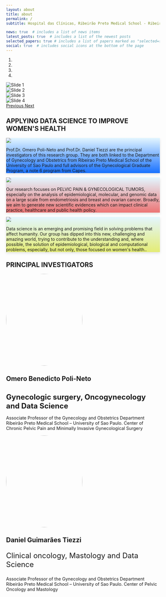 ```yaml
---
layout: about
title: about
permalink: /
subtitle: Hospital das Clínicas, Ribeirão Preto Medical School - Ribeirão Preto/SP - Brazil

news: true  # includes a list of news items
latest_posts: true  # includes a list of the newest posts
selected_papers: true # includes a list of papers marked as "selected={true}"
social: true  # includes social icons at the bottom of the page
---
```


<!-- Carousel -->
<div id="carousel" class="carousel slide" data-ride="carousel" data-interval="4000" data-pause="hover">
  <!-- Menu -->
  <ol class="carousel-indicators">
    <li data-target="#carousel" data-slide-to="0" class="active"></li>
    <li data-target="#carousel" data-slide-to="1"></li>
    <li data-target="#carousel" data-slide-to="2"></li>
    <li data-target="#carousel" data-slide-to="3"></li>
  </ol>

  <!-- Items -->
  <div class="carousel-inner">
    <div class="carousel-item active">
      <img src="assets/img/carousel_hc.png" alt="Slide 1" />
    </div>
    <div class="carousel-item">
      <img src="assets/img/carousel_hc2.jpg" alt="Slide 2" />
    </div>
    <div class="carousel-item">
      <img src="assets/img/carousel_central.png" alt="Slide 3" />
    </div>
    <div class="carousel-item">
      <img src="assets/img/carousel_Cancer_Detection.png" alt="Slide 4" />
    </div>
  </div>

  <a class="carousel-control-prev" href="#carousel" role="button" data-slide="prev">
    <span class="carousel-control-prev-icon" aria-hidden="true"></span>
    <span class="sr-only">Previous</span>
  </a>
  <a class="carousel-control-next" href="#carousel" role="button" data-slide="next">
    <span class="carousel-control-next-icon" aria-hidden="true"></span>
    <span class="sr-only">Next</span>
  </a>
</div>

<!--Cards About-->

<div class="container mt-4 mb-4">
<div class="row">
<h2>APPLYING DATA SCIENCE TO IMPROVE WOMEN'S HEALTH</h2>
  <div class="col-md-6">
    <div class="card custom-card" style="background-image: linear-gradient(to top, rgba(0,98,255,0.9), rgba(224,245,255,0.9)); box-shadow: 0 4px 8px rgba(0, 0, 0, 0.1);">
    <img src="assets/img/icon_leadership.png" class="custom-img"> 
    <div class="card-body">
      <p class="custom-text">Prof.Dr. Omero Poli-Neto and Prof.Dr. Daniel Tiezzi are the principal investigators of this research group. They are both linked to the Department of Gynecology and Obstetrics from Ribeirao Preto Medical School of the University of Sao Paulo and full advisors of the Gynecological Graduate Program, a note 6 program from Capes.</p>
    </div>
  </div> 
  </div>
  <div class="col-md-6">
  <div class="card custom-card" style="background-image: linear-gradient(to top, rgba(234,102,102,0.9), rgba(224,245,255,0.9)); box-shadow: 0 4px 8px rgba(0, 0, 0, 0.1);">
    <img src="assets/img/icon_focus.png" class="custom-img"> 
    <div class="card-body">
      <p class="custom-text">Our research focuses on PELVIC PAIN & GYNECOLOGICAL TUMORS, especially on the analysis of epidemiological, molecular, and genomic data on a large scale from endometriosis and breast and ovarian cancer. Broadly, we aim to generate new scientific evidences which can impact clinical practice, healthcare and public health policy.</p>
    </div>
  </div>
  </div>
  <div class="col-md-12 mt-4 text-center">
  <div class="card custom-card" style="background-image: linear-gradient(to top, rgba(225,234,102,0.9), rgba(224,245,255,0.9)); box-shadow: 0 4px 8px rgba(0, 0, 0, 0.1);">
    <img src="assets/img/icon_about.png" class="custom-img"> 
    <div class="card-body">
      <p class="custom-text">Data science is an emerging and promising field in solving problems that affect humanity. Our group has dipped into this new, challenging and amazing world, trying to contribute to the understanding and, where possible, the solution of epidemiological, biological and computational problems, especially, but not only, those focused on women's health..</p>
    </div>
  </div>
  </div>
</div>
</div>

<!--Authors PI-->

## PRINCIPAL INVESTIGATORS
<div class="container mt-4" style="margin-bottom: 4%">
<div class="card-group">
  <div class="card mr-4">
    <img src="assets/img/omero_prof.png" class="card-img-top mx-auto d-block mt-4" style="object-fit: cover; width: 250px; height: 300px; border-radius: 50%; /* Forma ovalada para a imagem */">
    <div class="card-body">
      <h2 class="card-title">Omero Benedicto Poli-Neto</h2>
      <h1 class="card-text text-center" style="font-size: 1.5rem;">Gynecologic surgery, Oncogynecology and Data Science</h1>
      <p class="card-text text-center" style="font-size: 0.9rem;">Associate Professor of the Gynecology and Obstetrics Department Ribeirão Preto Medical School – University of Sao Paulo. Center of Chronic Pelvic Pain and Minimally Invasive Gynecological Surgery</p>
    </div>
  </div>
  <div class="card">
    <img src="assets/img/daniel_prof.png" class="card-img-top mx-auto d-block mt-4" style="object-fit: cover; width: 250px; height: 300px; border-radius: 50%; /* Forma ovalada para a imagem */">
    <div class="card-body">
      <h2 class="card-title">Daniel Guimarães Tiezzi</h2>
      <p class="card-text text-center" style="font-size: 1.5rem;">Clinical oncology, Mastology and Data Science</p>
      <p class="card-text text-center" style="font-size: 0.9rem;">Associate Professor of the Gynecology and Obstetrics Department Ribeirão Preto Medical School – University of Sao Paulo. Center of Pelvic Oncology and Mastology</p>
    </div>
  </div>
</div>
</div>

